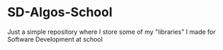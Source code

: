 # SD-Algos-School
Just a simple repository where I store some of my "libraries" I made for Software Development at school